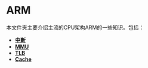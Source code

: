 # ARM

本文件夹主要介绍主流的CPU架构ARM的一些知识。包括：

+ **[中断](https://github.com/lowkeyway/Embedded/blob/master/Hardware/Processor%20architecture/ARM/%E4%B8%AD%E6%96%AD.md)**
+ **[MMU](https://github.com/lowkeyway/Embedded/blob/master/Hardware/Processor%20architecture/ARM/MMU.md)**
+ **[TLB](https://github.com/lowkeyway/Embedded/blob/master/Hardware/Processor%20architecture/ARM/TLB.md)**
+ **[Cache](https://github.com/lowkeyway/Embedded/blob/master/Hardware/Processor%20architecture/ARM/Cache.md)**
